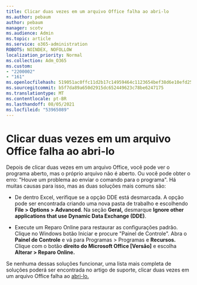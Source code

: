 ```yaml
---
title: Clicar duas vezes em um arquivo Office falha ao abri-lo
ms.author: pebaum
author: pebaum
manager: scotv
ms.audience: Admin
ms.topic: article
ms.service: o365-administration
ROBOTS: NOINDEX, NOFOLLOW
localization_priority: Normal
ms.collection: Adm_O365
ms.custom:
- "2200002"
- "161"
ms.openlocfilehash: 519051ac0ffc11d2b17c14959464c1123654bef38d6e10efd252b4ff3d8bbc1b
ms.sourcegitcommit: b5f7da89a650d2915dc652449623c78be6247175
ms.translationtype: MT
ms.contentlocale: pt-BR
ms.lasthandoff: 08/05/2021
ms.locfileid: "53965089"
---
```

# <a name="double-clicking-an-office-file-fails-to-open-it"></a>Clicar duas vezes em um arquivo Office falha ao abri-lo

Depois de clicar duas vezes em um arquivo Office, você pode ver o programa aberto, mas o próprio arquivo não é aberto. Ou você pode obter o erro: "Houve um problema ao enviar o comando para o programa". Há muitas causas para isso, mas as duas soluções mais comuns são:

- De dentro Excel, verifique se a opção DDE está desmarcada. A opção pode ser encontrada criando uma nova pasta de trabalho e escolhendo **File > Options > Advanced**. Na seção **Geral,** desmarque **Ignore other applications that use Dynamic Data Exchange (DDE)**.

- Execute um Reparo Online para restaurar as configurações padrão. Clique no Windows botão Iniciar e procure "Painel de Controle". Abra o **Painel de Controle** e vá para Programas > Programas e **Recursos.** Clique com o botão **direito do Microsoft Office [Versão]** e escolha **Alterar > Reparo Online.**

Se nenhuma dessas soluções funcionar, uma lista mais completa de soluções poderá ser encontrada no artigo de suporte, clicar duas vezes em um arquivo Office falha ao [abri-lo.](https://support.office.com/article/Double-clicking-an-Office-file-fails-to-open-it-1e9c0ad9-34c8-4440-a42e-d30186b29ed6)
